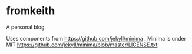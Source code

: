 # fromkeith

A personal blog.

Uses components from https://github.com/jekyll/minima . Minima is under MIT https://github.com/jekyll/minima/blob/master/LICENSE.txt
